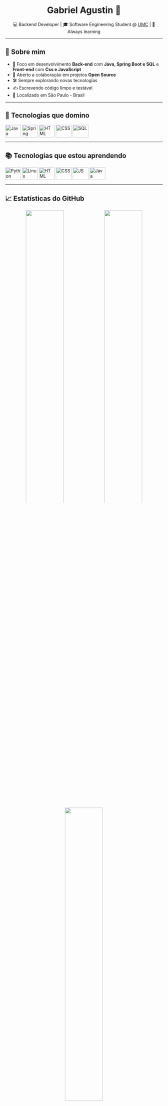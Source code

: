 <h1 align="center">Gabriel Agustin 🚀</h1>
<p align="center">💻 Backend Developer | 🎓 Software Engineering Student @ <a href="https://www.umc.br/">UMC</a> | 🌱 Always learning</p>

---

## 🧠 Sobre mim

- 🎯 Foco em desenvolvimento **Back-end** com **Java, Spring Boot e SQL** e **Front-end** com **Css e JavaScript**
- 🤝 Aberto a colaboração em projetos **Open Source**
- 🛠 Sempre explorando novas tecnologias
- ✍️ Escrevendo código limpo e testável
- 📍 Localizado em São Paulo - Brasil

---

## 🚀 Tecnologias que domino

<div style="display: inline_block">
  <img align="center" alt="Java" height="40" width="50" src="https://cdn.jsdelivr.net/gh/devicons/devicon/icons/java/java-original.svg">
  <img align="center" alt="Spring" height="40" width="50" src="https://cdn.jsdelivr.net/gh/devicons/devicon/icons/spring/spring-original.svg">
  <img align="center" alt="HTML" height="40" width="50" src="https://cdn.jsdelivr.net/gh/devicons/devicon/icons/html5/html5-original-wordmark.svg">
  <img align="center" alt="CSS" height="40" width="50" src="https://cdn.jsdelivr.net/gh/devicons/devicon/icons/css3/css3-original-wordmark.svg">
  <img align="center" alt="SQL" height="40" width="50" src="https://cdn.jsdelivr.net/gh/devicons/devicon/icons/mysql/mysql-original.svg">
  
</div>

---

## 📚 Tecnologias que estou aprendendo

<div style="display: inline_block">
  <img align="center" alt="Python" height="40" width="50" src="https://cdn.jsdelivr.net/gh/devicons/devicon/icons/python/python-original.svg">
  <img align="center" alt="Linux" height="40" width="50" src="https://cdn.jsdelivr.net/gh/devicons/devicon/icons/linux/linux-original.svg">
  <img align="center" alt="HTML" height="40" width="50" src="https://cdn.jsdelivr.net/gh/devicons/devicon/icons/html5/html5-original-wordmark.svg">
  <img align="center" alt="CSS" height="40" width="50" src="https://cdn.jsdelivr.net/gh/devicons/devicon/icons/css3/css3-original-wordmark.svg">
  <img align="center" alt="JS" height="40" width="50" src="https://cdn.jsdelivr.net/gh/devicons/devicon/icons/javascript/javascript-original.svg">
  <img align="center" alt="Java" height="40" width="50" src="https://cdn.jsdelivr.net/gh/devicons/devicon/icons/java/java-original.svg">
</div>

---

## 📈 Estatísticas do GitHub

<div align="center">
  <img width="49%" src="https://github-readme-stats.vercel.app/api?username=bielxcesar&show_icons=true&theme=tokyonight&hide_border=true" />
  <img width="49%" src="https://github-readme-streak-stats.herokuapp.com?user=bielxcesar&theme=tokyonight&hide_border=true" />
  <img width="49%" src="https://github-readme-stats.vercel.app/api/top-langs/?username=bielxcesar&layout=compact&theme=tokyonight&hide_border=true"/>
</div>

---

## 📬 Vamos nos conectar!

[![Linkedin Badge](https://img.shields.io/badge/-Linkedin-0A2342?style=flat-square&logo=Linkedin&logoColor=white)](https://www.linkedin.com/in/gabriel-agust%C3%ADn-05b147211/)
[![Gmail Badge](https://img.shields.io/badge/-gabriel.fernandez.a8@gmail.com-0A2342?style=flat-square&logo=Gmail&logoColor=white)](mailto:gabriel.fernandez.a8@gmail.com)

---

> 💡 “Transformando café em código desde 2020.”

